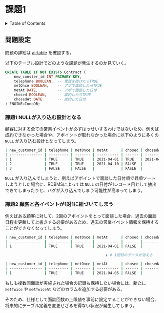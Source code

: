 # 課題1

<!-- START doctoc generated TOC please keep comment here to allow auto update -->
<!-- DON'T EDIT THIS SECTION, INSTEAD RE-RUN doctoc TO UPDATE -->
<details>
<summary>Table of Contents</summary>

- [問題設定](#%E5%95%8F%E9%A1%8C%E8%A8%AD%E5%AE%9A)
  - [課題1 ｌ](#%E8%AA%B2%E9%A1%8C1-%EF%BD%8C)

</details>
<!-- END doctoc generated TOC please keep comment here to allow auto update -->

## 問題設定

問題の詳細は [airtable](https://airtable.com/tblTnXBXFOYJ0J7lZ/viwyi8muFtWUlhNKG/recs0SLG3aI2wTeWi?blocks=hide) を確認する。

以下のテーブル設計でどのような課題が発生するのか見ていく。

```sql
CREATE TABLE IF NOT EXISTS Contract (
    new_conster_id INT PRIMARY KEY,
    telephone BOOLEAN,  -- 電話を掛けたらTRUE
    metOnce BOOLEAN,    -- アポで面談したらTRUE
    metAt DATE,         -- アポで面談した日付
    chosed BOOLEAN,     -- 成約したらTRUE
    chosedAt DATE       -- 成約した日付
) ENGINE=InnoDB;
```

### 課題1 NULLが入り込む設計となる

顧客に対する全ての営業イベントが必ずはっせいするわけではないため、例えば成約できなかった場合や、アポイントが取れなかった場合に以下のように多くの `NULL` が入り込む設計となってしまう。

```bash
| new_customer_id | telephone | metOnce | metAt      | chosed | chosedAt   |
| --------------- | --------- | ------- | ---------- | ------ | ---------- |
| 1               | TRUE      | TRUE    | 2021-04-01 | TRUE   | 2021-04-05 |
| 2               | TRUE      | TRUE    | 2021-04-10 | FALSE  |            |
| 3               | FALSE     | FALSE   |            | FASLE  |            |
```

`NULL` が入り込んでしまうと、例えばアポイントで面談した日付順で昇順ソートしようとした場合に、RDBMSによっては `NULL` の日付が1レコード目として抽出できてしまったりと、バグが入り込んでしまう可能性が高まってしまう。

### 課題2 顧客と各イベントが1対1に紐づいてしまう

例えばある顧客に対して、2回のアポイントをとって面談した場合、過去の面談日程を更新して上書きする必要があるため、過去の営業イベント情報を保持することができなくなってしまう。

```bash
| new_customer_id | telephone | metOnce | metAt      | chosed | chosedAt   |
| --------------- | --------- | ------- | ---------- | ------ | ---------- |
| 1               | TRUE      | TRUE    | 2021-04-01 | FALSE  |            |

                                              ↓ # 1回目のデータが消える

| new_customer_id | telephone | metOnce | metAt      | chosed | chosedAt   |
| --------------- | --------- | ------- | ---------- | ------ | ---------- |
| 1               | TRUE      | TRUE    | 2021-04-05 | FALSE  |            |
```

もしも複数回面談が実施された場合の記録も保持したい場合には、新たに `metTwice` や `metTwiceAt` などのカラムを追加する必要がある。

そのため、仕様として面談回数の上限値を事前に設定することができない場合、将来的にテーブル定義を変更せざるを得ない状況が発生してしまう。

